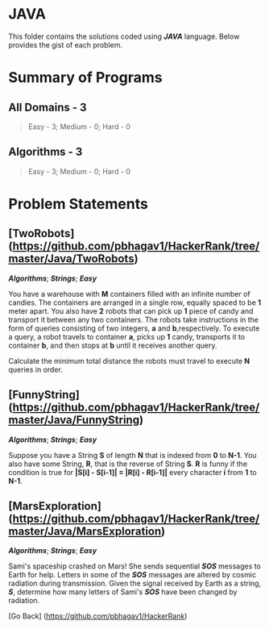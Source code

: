 # JAVA
This folder contains the solutions coded using **_JAVA_** language. Below provides the gist of each problem.

# Summary of Programs
## All Domains - 3
  > Easy - 3; Medium - 0; Hard - 0

## Algorithms - 3
  > Easy - 3; Medium - 0; Hard - 0

# Problem Statements

## [TwoRobots] (https://github.com/pbhagav1/HackerRank/tree/master/Java/TwoRobots) 	
**_Algorithms_**; **_Strings_**; **_Easy_**

You have a warehouse with **M** containers filled with an infinite number of candies. 
The containers are arranged in a single row, equally spaced to be **1** meter apart. 
You also have **2** robots that can pick up **1** piece of candy and transport it between any two containers.
The robots take instructions in the form of queries consisting of two integers, **a** and **b**,respectively. 
To execute a query, a robot travels to container **a**, picks up **1** candy, transports it to container **b**, 
and then stops at **b** until it receives another query.

Calculate the minimum total distance the robots must travel to execute **N** queries in order.

## [FunnyString] (https://github.com/pbhagav1/HackerRank/tree/master/Java/FunnyString)
**_Algorithms_**; **_Strings_**; **_Easy_**

Suppose you have a String **S** of length **N** that is indexed from **0** to **N-1**. You also have some String, **R**,
that is the reverse of String **S**. **R** is funny if the condition is true for **|S[i] - S[i-1]| = |R[i] - R[i-1]|**
every character **i** from **1** to **N-1**.


## [MarsExploration] (https://github.com/pbhagav1/HackerRank/tree/master/Java/MarsExploration)
**_Algorithms_**; **_Strings_**; **_Easy_**

Sami's spaceship crashed on Mars! She sends sequential **_SOS_** messages to Earth for help. 
Letters in some of the **_SOS_** messages are altered by cosmic radiation during transmission. Given the signal
received by Earth as a string, **_S_**, determine how many letters of Sami's **_SOS_** have been changed by
radiation.


[Go Back] (https://github.com/pbhagav1/HackerRank)